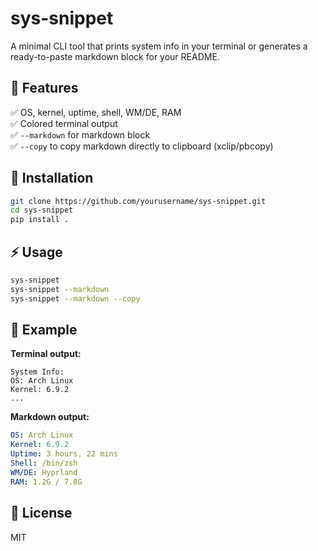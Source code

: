 # sys-snippet

A minimal CLI tool that prints system info in your terminal or generates a ready-to-paste markdown block for your README.

## 🚀 Features

✅ OS, kernel, uptime, shell, WM/DE, RAM  
✅ Colored terminal output  
✅ `--markdown` for markdown block  
✅ `--copy` to copy markdown directly to clipboard (xclip/pbcopy)

## 🔧 Installation

```bash
git clone https://github.com/yourusername/sys-snippet.git
cd sys-snippet
pip install .
```

## ⚡ Usage

```bash
sys-snippet
sys-snippet --markdown
sys-snippet --markdown --copy
```

## 📌 Example

**Terminal output:**
```
System Info:
OS: Arch Linux
Kernel: 6.9.2
...
```

**Markdown output:**
```yaml
OS: Arch Linux
Kernel: 6.9.2
Uptime: 3 hours, 22 mins
Shell: /bin/zsh
WM/DE: Hyprland
RAM: 1.2G / 7.8G
```

## 🪪 License

MIT
